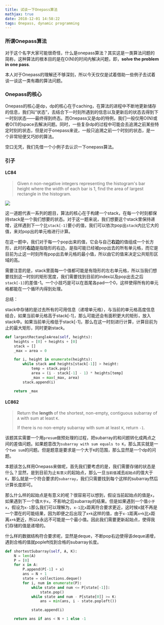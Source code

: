 ```yaml
---
title: 试谈一下Onepass算法
mathjax: true
date: 2018-12-01 14:58:22
tags: Onepass, dynamic programming
---
```


### 所谓Onepass算法

对于这个名字大家可能很奇怪，什么是onepass算法？其实这是一类算法问题的简称，这种算法的根本目的是在O(N)的时间内解决问题，即，**solve the problem in one pass**. 

本人对于Onepass的理解还不够深刻，所以今天仅仅是试着借助一些例子去试着谈一谈这一类有趣的算法问题。



### Onepass的核心

Onepass的核心是dp，dp的核心在于caching，在算法的进程中不断地更新储存的信息，我们叫“状态”，去结合下一时刻所遇到的信息以及更新后的状态去得到下一时刻状态——最终得到终态。而Onepass又是dp的特例，我们一般仅用O(N)或者O(1)的space去解决问题。同时，一些复杂dp的过程中可能会去追溯之前某些特定时刻的状态，但是对于onepass来说，一般只追溯之前一个时刻的状态，是一个非常轻便又巧妙的算法。

空口无凭，我们先借一个小例子去认识一下onepass算法。



<!--more-->



### 引子

#### LC84

> Given *n* non-negative integers representing the histogram's bar height where the width of each bar is 1, find the area of largest rectangle in the histogram.

![](/images/Onepass/LC84.png)

这一道题代表一系列的题目，算法的核心在于构建一个stack，在每一个时刻都保持stack是一个我们想要的状态。对于这一题来说，我们想要这个stack里保持递增，这样遇到下一个比`stack[-1]`要小的值，我们可以依次pop出`stack`内比它大的值，来对pop出的单元格进行计算。

在这一题中，我们对于每一个pop出来的值，它会与自己**右边**的值组成一个长方形，此时的**右边**是指隐形的右边，是指可能已经被pop出去的所有单元格，而它是目前为止这一时刻所有pop出去单元格的最小值，所以由它的值来决定公共矩形区域的高。

需要注意的是，stack里面每一个值都可能是有隐形的左右单元格，所以当我们想要找到这一时刻的矩形宽度，我们需要找到目前的index以及pop出去之后`stack[-1]`的差值-1。一个小技巧是可以在首尾各pad一个0，这样使得所有的单元格都能在一个循环内得到处理。

总结：

stack中存储的是过去所有的可用信息（递增单元格），与当前的单元格高度信息结合，如果当前单元格高于stack[-1]，那么可能还会有面积更大的矩形，放入stack中。如果当前单元格低于stack[-1]，那么在这一时刻进行计算，计算目前为止的最大矩形，同时更新stack。

```python
def largestRectangleArea(self, heights):
    heights = [0] + heights + [0]
    stack = []
    _max = area = 0

    for i, height in enumerate(heights):
        while stack and heights[stack[-1]] > height:
            temp = stack.pop()
            area = (i - stack[-1] - 1) * heights[temp]
            _max = max(_max, area)
    	stack.append(i)

    return _max
```



#### LC862

> Return the **length** of the shortest, non-empty, contiguous subarray of `A` with sum at least `K`.
>
> If there is no non-empty subarray with sum at least `K`, return `-1`.

该题其实需要一个用`presum`做预处理的过程，把subarray的和问题转化成两点之间的差值问题。如果题意改为`subarray with sum equals to K`，那么其实就是一个`two sum`的问题。但是题意是要求是一个大于`K`的范围，那么显然是一个dp的问题。

本题该怎么样用Onepass来做呢，首先我们要考虑的是，我们需要存储的状态是什么？显然，是到目前为止`有意义`的起始点，那么一旦`当前值`减去`起始点`的值大于`K`，那么就是一个符合要求的`subarray`，我们只需要找到每个这样的subarray然后计算长度即可。

那么什么样的起始点是有意义的呢？很容易可以想到，假设当前起始点的值是`x`，如果遇到下一个值`大于x`，不影响之后subarray的结果。但是如果遇到一个值`小于x`，假设为`x-1`那么我们可以理解为，`x-1`比`x`距离符合要求更近，这时候x就不再是一个潜在的可能结果，因为即便之后出现了`x+k`这样的值，由于`x-1`距离`x+k`比`x`距离`x+k`更近，所以x永远不可能是一个最小值。因此我们需要更新起始点，使得我们存储的值是递增的。

什么样的数据结构符合要求呢，显然是deque，不断pop右边使得该deque递增，遇到合格的值就popleft找到合格的subarray长度。

```python
def shortestSubarray(self, A, K):
    N = len(A)
    P = [0]
    for x in A:
        P.append(P[-1] + x)
        ans = N + 1
        state = collections.deque() 
        for i, num in enumerate(P):
            while state and num <= P[state[-1]]:
                state.pop()
            while state and num - P[state[0]] >= K:
                ans = min(ans, i - state.popleft())

            state.append(i)

    return ans if ans < N + 1 else -1
```















